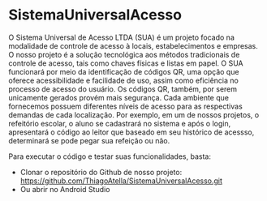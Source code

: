 # SistemaUniversalAcesso
O Sistema Universal de Acesso LTDA (SUA) é um projeto focado na modalidade de controle de acesso à locais, estabelecimentos e empresas. O nosso projeto é a solução tecnológica aos métodos tradicionais de controle de acesso, tais como chaves físicas e listas em papel.
O SUA funcionará por meio da identificação de códigos QR, uma opção que oferece acessibilidade e facilidade de uso, assim como eficiência no processo de acesso do usuário. Os códigos QR, também, por serem unicamente gerados provém mais segurança. Cada ambiente que fornecemos possuem diferentes níveis de acesso para as respectivas demandas de cada localização. Por exemplo, em um de nossos projetos, o refeitório escolar, o aluno se cadastrará no sistema e após o login, apresentará o código ao leitor que baseado em seu histórico de acessso, determinará se pode pegar sua refeição ou não.


Para executar o código e testar suas funcionalidades, basta:
- Clonar o repositório do Github de nosso projeto: https://github.com/ThiagoAtella/SistemaUniversalAcesso.git
- Ou abrir no Android Studio

